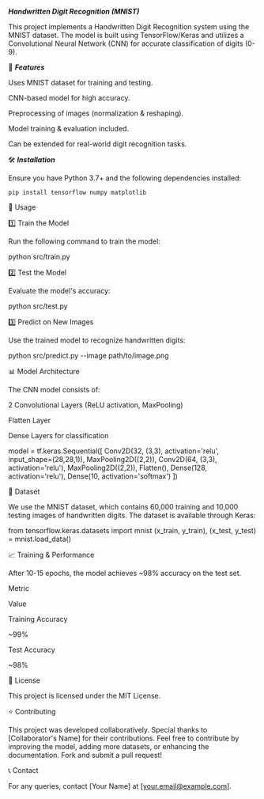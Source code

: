 ***Handwritten Digit Recognition (MNIST)***

This project implements a Handwritten Digit Recognition system using the MNIST dataset. The model is built using TensorFlow/Keras and utilizes a Convolutional Neural Network (CNN) for accurate classification of digits (0-9).

📌 ***Features***

Uses MNIST dataset for training and testing.

CNN-based model for high accuracy.

Preprocessing of images (normalization & reshaping).

Model training & evaluation included.

Can be extended for real-world digit recognition tasks.

🛠️ ***Installation***

Ensure you have Python 3.7+ and the following dependencies installed:
```
pip install tensorflow numpy matplotlib
```

🚀 Usage

1️⃣ Train the Model

Run the following command to train the model:

python src/train.py

2️⃣ Test the Model

Evaluate the model's accuracy:

python src/test.py

3️⃣ Predict on New Images

Use the trained model to recognize handwritten digits:

python src/predict.py --image path/to/image.png

📊 Model Architecture

The CNN model consists of:

2 Convolutional Layers (ReLU activation, MaxPooling)

Flatten Layer

Dense Layers for classification

model = tf.keras.Sequential([
    Conv2D(32, (3,3), activation='relu', input_shape=(28,28,1)),
    MaxPooling2D((2,2)),
    Conv2D(64, (3,3), activation='relu'),
    MaxPooling2D((2,2)),
    Flatten(),
    Dense(128, activation='relu'),
    Dense(10, activation='softmax')
])

📌 Dataset

We use the MNIST dataset, which contains 60,000 training and 10,000 testing images of handwritten digits. The dataset is available through Keras:

from tensorflow.keras.datasets import mnist
(x_train, y_train), (x_test, y_test) = mnist.load_data()

📈 Training & Performance

After 10-15 epochs, the model achieves ~98% accuracy on the test set.

Metric

Value

Training Accuracy

~99%

Test Accuracy

~98%

📜 License

This project is licensed under the MIT License.

⭐ Contributing

This project was developed collaboratively. Special thanks to [Collaborator's Name] for their contributions. Feel free to contribute by improving the model, adding more datasets, or enhancing the documentation. Fork and submit a pull request!

📞 Contact

For any queries, contact [Your Name] at [your.email@example.com].
